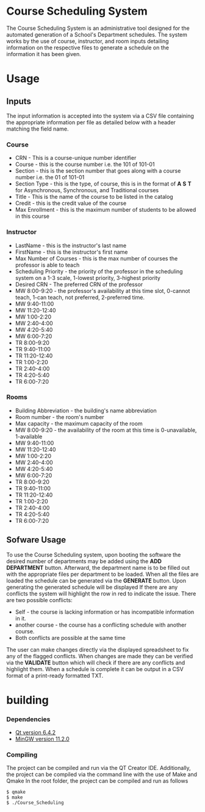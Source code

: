 # Course Scheduling System
The Course Scheduling System is an administrative tool designed for the automated generation of a School's Department schedules.
The system works by the use of course, instructor, and room inputs detailing information on the respective files to generate a schedule on the information it has been given.
# Usage
## Inputs
The input information is accepted into the system via a CSV file containing the appropriate information per file as detailed below with a header matching the field name.
### Course
* CRN - This is a course-unique number identifier
* Course - this is the course number i.e. the 101 of 101-01
* Section - this is the section number that goes along with a course number i.e. the 01 of 101-01 
* Section Type - this is the type, of course, this is in the format of **A** **S** **T** for Asynchronous, Synchronous, and Traditional courses
* Title - This is the name of the course to be listed in the catalog
* Credit - this is the credit value of the course
* Max Enrollment - this is the maximum number of students to be allowed in this course
### Instructor
* LastName - this is the instructor's last name
* FirstName - this is the instructor's first name
* Max Number of Courses - this is the max number of courses the professor is able to teach
* Scheduling Priority - the priority of the professor in the scheduling system on a 1-3 scale, 1-lowest priority, 3-highest priority
* Desired CRN - The preferred CRN of the professor
* MW 8:00-9:20 - the professor's availability at this time slot, 0-cannot teach, 1-can teach, not preferred, 2-preferred time.
* MW 9:40-11:00
* MW 11:20-12:40
* MW 1:00-2:20
* MW 2:40-4:00
* MW 4:20-5:40
* MW 6:00-7:20
* TR 8:00-9:20 
* TR 9:40-11:00
* TR 11:20-12:40
* TR 1:00-2:20
* TR 2:40-4:00
* TR 4:20-5:40
* TR 6:00-7:20
### Rooms
* Building Abbreviation - the building's name abbreviation
* Room number - the room's number
* Max capacity - the maximum capacity of the room
* MW 8:00-9:20 - the availability of the room at this time is 0-unavailable, 1-available
* MW 9:40-11:00
* MW 11:20-12:40
* MW 1:00-2:20
* MW 2:40-4:00
* MW 4:20-5:40
* MW 6:00-7:20
* TR 8:00-9:20
* TR 9:40-11:00
* TR 11:20-12:40
* TR 1:00-2:20
* TR 2:40-4:00
* TR 4:20-5:40
* TR 6:00-7:20
## Sofware Usage
To use the Course Scheduling system, upon booting the software the desired number of departments may be added using the **ADD DEPARTMENT** button.
Afterward, the department name is to be filled out with the appropriate files per department to be loaded.
When all the files are loaded the schedule can be generated via the **GENERATE** button.
Upon generating the generated schedule will be displayed
If there are any conflicts the system will highlight the row in red to indicate the issue.
There are two possible conflicts:
* Self - the course is lacking information or has incompatible information in it.
* another course - the course has a conflicting schedule with another course.
* Both conflicts are possible at the same time
 
The user can make changes directly via the displayed spreadsheet to fix any of the flagged conflicts. When changes are made they can be verified via the **VALIDATE** button which will check if there are any conflicts and highlight them.
When a schedule is complete it can be output in a CSV format of a print-ready formatted TXT. 
# building
### Dependencies
* [Qt version 6.4.2](https://www.qt.io/)
* [MinGW version 11.2.0](https://www.mingw-w64.org/)
### Compiling
The project can be compiled and run via the QT Creator IDE.
Additionally, the project can be compiled via the command line with the use of Make and Qmake
In the root folder, the project can be compiled and run as follows
```
$ qmake
$ make
$ ./Course_Scheduling
```
